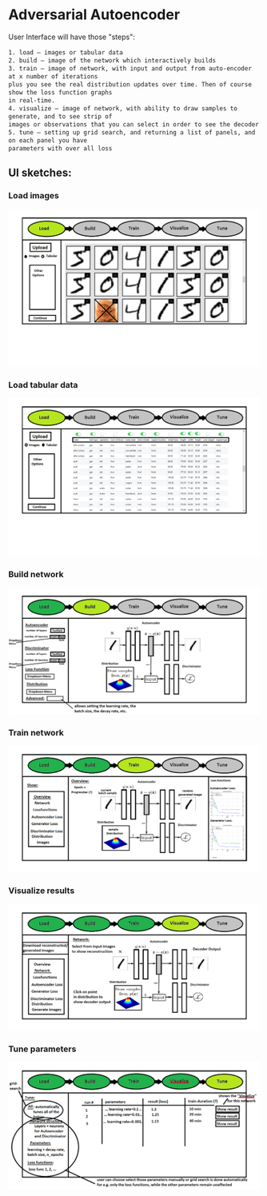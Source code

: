 # Adversarial Autoencoder

User Interface will have those "steps":

    1. load — images or tabular data 
    2. build — image of the network which interactively builds
    3. train — image of network, with input and output from auto-encoder at x number of iterations 
    plus you see the real distribution updates over time. Then of course show the loss function graphs 
    in real-time.
    4. visualize — image of network, with ability to draw samples to generate, and to see strip of 
    images or observations that you can select in order to see the decoder
    5. tune — setting up grid search, and returning a list of panels, and on each panel you have 
    parameters with over all loss

## UI sketches: 

### Load images
![Alt text](doc/1_load_images.png "Load images")

### Load tabular data
![Alt text](doc/1_load_tabular.png "Load tabular data")

### Build network
![Alt text](doc/2_build.png "Build network")

### Train network
![Alt text](doc/3_train.png "Train network")

### Visualize results
![Alt text](doc/4_visualize.png "Visualize results")

### Tune parameters
![Alt text](doc/5_tune.png "Tune parameters")


